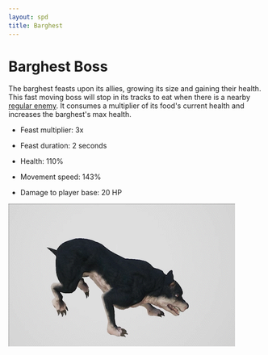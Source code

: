 ```yaml
---
layout: spd
title: Barghest
---
```


# Barghest Boss

The barghest feasts upon its allies, growing its size and gaining their health. This fast moving boss will stop in its tracks to eat when there is a nearby [regular enemy](/spd/enemy). It consumes a multiplier of its food's current health and increases the barghest's max health.

* Feast multiplier: 3x

* Feast duration: 2 seconds

* Health: 110%

* Movement speed: 143%

* Damage to player base: 20 HP

<img src="/assets/images/spd/enemy-barghest.gif" width="449" height="283">

